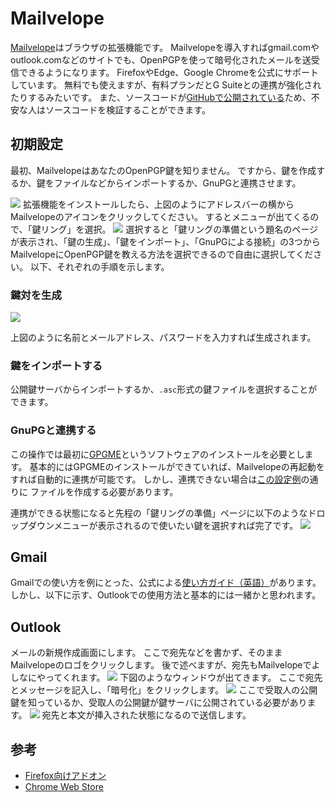 # Mailvelope
[Mailvelope](https://mailvelope.com/en)はブラウザの拡張機能です。
Mailvelopeを導入すればgmail.comやoutlook.comなどのサイトでも、OpenPGPを使って暗号化されたメールを送受信できるようになります。
FirefoxやEdge、Google Chromeを公式にサポートしています。
無料でも使えますが、有料プランだとG Suiteとの連携が強化されたりするみたいです。
また、ソースコードが[GitHubで公開されている](https://github.com/mailvelope/mailvelope)ため、不安な人はソースコードを検証することができます。

## 初期設定

最初、MailvelopeはあなたのOpenPGP鍵を知りません。
ですから、鍵を作成するか、鍵をファイルなどからインポートするか、GnuPGと連携させます。

![](/mailvelope/find_mailvelope_icon_in_window.png)
拡張機能をインストールしたら、上図のようにアドレスバーの横からMailvelopeのアイコンをクリックしてください。
するとメニューが出てくるので、「鍵リング」を選択。
![](/mailvelope/prepare_keyring.png)
選択すると「鍵リングの準備という題名のページが表示され、「鍵の生成」、「鍵をインポート」、「GnuPGによる接続」の3つからMailvelopeにOpenPGP鍵を教える方法を選択できるので自由に選択してください。
以下、それぞれの手順を示します。

### 鍵対を生成

![](/mailvelope/generated_keyring.png)

上図のように名前とメールアドレス、パスワードを入力すれば生成されます。

### 鍵をインポートする

公開鍵サーバからインポートするか、`.asc`形式の鍵ファイルを選択することができます。

### GnuPGと連携する

この操作では最初に[GPGME](https://www.gnupg.org/software/gpgme/index.html)というソフトウェアのインストールを必要とします。
基本的にはGPGMEのインストールができていれば、Mailvelopeの再起動をすれば自動的に連携が可能です。
しかし、連携できない場合は[この設定例](https://github.com/mailvelope/mailvelope/wiki/Mailvelope-GnuPG-integration)の通りに
ファイルを作成する必要があります。

連携ができる状態になると先程の「鍵リングの準備」ページに以下のようなドロップダウンメニューが表示されるので使いたい鍵を選択すれば完了です。
![](/mailvelope/manage_keyring.png)

## Gmail

Gmailでの使い方を例にとった、公式による[使い方ガイド（英語）](https://www.mailvelope.com/en/help)があります。
しかし、以下に示す、Outlookでの使用方法と基本的には一緒かと思われます。

## Outlook

メールの新規作成画面にします。
ここで宛先などを書かず、そのままMailvelopeのロゴをクリックします。
後で述べますが、宛先もMailvelopeでよしなにやってくれます。
![](/mailvelope/find_mailvelope_icon.png)
下図のようなウィンドウが出てきます。
ここで宛先とメッセージを記入し、「暗号化」をクリックします。
![](/mailvelope/write_body_with_address.png)
ここで受取人の公開鍵を知っているか、受取人の公開鍵が鍵サーバに公開されている必要があります。
![](/mailvelope/pasted_encrypted_text_with_address.png)
宛先と本文が挿入された状態になるので送信します。

## 参考

* [Firefox向けアドオン](https://addons.mozilla.org/ja/firefox/addon/mailvelope/)
* [Chrome Web Store](https://chrome.google.com/webstore/detail/mailvelope/kajibbejlbohfaggdiogboambcijhkke)
